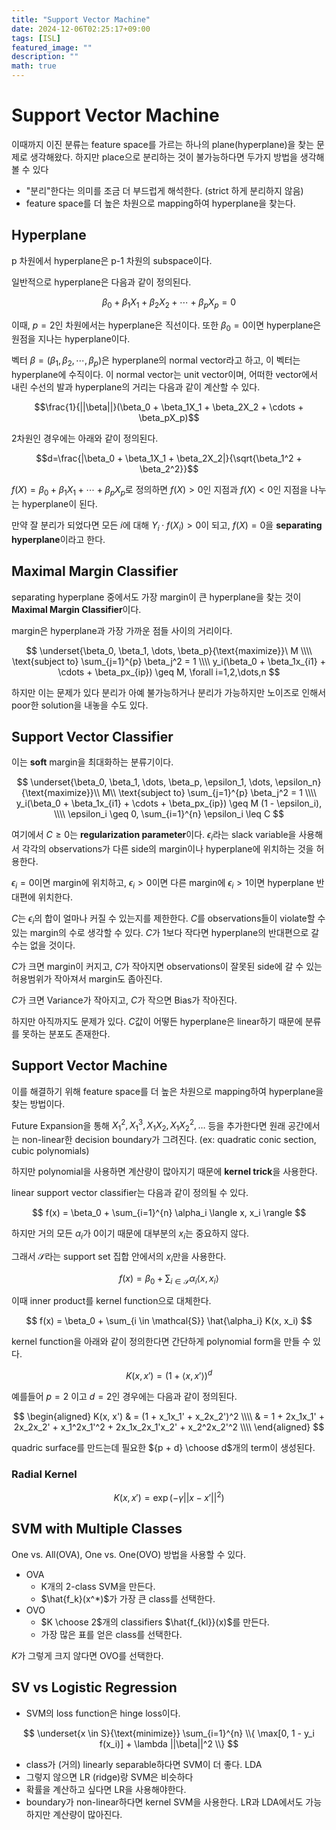 ```yaml
---
title: "Support Vector Machine"
date: 2024-12-06T02:25:17+09:00
tags: [ISL]
featured_image: ""
description: ""
math: true
---
```


# Support Vector Machine

이때까지 이진 분류는 feature space를 가르는 하나의 plane(hyperplane)을 찾는
문제로 생각해왔다.
하지만 place으로 분리하는 것이 불가능하다면 두가지 방법을 생각해볼 수 있다

- "분리"한다는 의미를 조금 더 부드럽게 해석한다. (strict 하게 분리하지 않음)
- feature space를 더 높은 차원으로 mapping하여 hyperplane을 찾는다.

## Hyperplane

p 차원에서 hyperplane은 p-1 차원의 subspace이다.

일반적으로 hyperplane은 다음과 같이 정의된다.

$$\beta_0 + \beta_1X_1 + \beta_2X_2 + \cdots + \beta_pX_p = 0$$

이때, $p=2$인 차원에서는 hyperplane은 직선이다.
또한 $\beta_0=0$이면 hyperplane은 원점을 지나는 hyperplane이다.

벡터 $\beta = (\beta_1, \beta_2, \cdots, \beta_p)$은 hyperplane의
normal vector라고 하고, 이 벡터는 hyperplane에 수직이다.
이 normal vector는 unit vector이며, 어떠한 vector에서 내린 수선의 발과
hyperplane의 거리는 다음과 같이 계산할 수 있다.

$$\frac{1}{||\beta||}(\beta_0 + \beta_1X_1 + \beta_2X_2 + \cdots + \beta_pX_p)$$

2차원인 경우에는 아래와 같이 정의된다.

$$d=\frac{|\beta_0 + \beta_1X_1 + \beta_2X_2|}{\sqrt{\beta_1^2 + \beta_2^2}}$$

$f(X) = \beta_0 + \beta_1X_1 + \cdots + \beta_pX_p$로 정의하면
$f(X) > 0$인 지점과 $f(X) < 0$인 지점을 나누는 hyperplane이 된다.

만약 잘 분리가 되었다면 모든 $i$에 대해 $Y_i \cdot f(X_i) > 0$이 되고,
$f(X) = 0$을 **separating hyperplane**이라고 한다.

## Maximal Margin Classifier

separating hyperplane 중에서도 가장 margin이 큰 hyperplane을 찾는 것이
**Maximal Margin Classifier**이다.

margin은 hyperplane과 가장 가까운 점들 사이의 거리이다.

$$
\underset{\beta_0, \beta_1, \dots, \beta_p}{\text{maximize}}\ M \\\\
\text{subject to} \sum_{j=1}^{p} \beta_j^2 = 1 \\\\
y_i(\beta_0 + \beta_1x_{i1} + \cdots + \beta_px_{ip}) \geq M, \forall i=1,2,\dots,n
$$

하지만 이는 문제가 있다
분리가 아예 불가능하거나 분리가 가능하지만 노이즈로 인해서 poor한 solution을
내놓을 수도 있다.

## Support Vector Classifier

이는 **soft** margin을 최대화하는 분류기이다.

$$
\underset{\beta_0, \beta_1, \dots, \beta_p, \epsilon_1, \dots, \epsilon_n}{\text{maximize}}\\ M\\
\text{subject to} \sum_{j=1}^{p} \beta_j^2 = 1 \\\\
y_i(\beta_0 + \beta_1x_{i1} + \cdots + \beta_px_{ip}) \geq M (1 - \epsilon_i), \\\\
\epsilon_i \geq 0, \sum_{i=1}^{n} \epsilon_i \leq C
$$

여기에서 $C \geq 0$는 **regularization parameter**이다.
$\epsilon_i$라는 slack variable을 사용해서 각각의 observations가
다른 side의 margin이나 hyperplane에 위치하는 것을 허용한다.

$\epsilon_i = 0$이면 margin에 위치하고, $\epsilon_i > 0$이면 다른 margin에
$\epsilon_i > 1$이면 hyperplane 반대편에 위치한다.

$C$는 $\epsilon_i$의 합이 얼마나 커질 수 있는지를 제한한다.
$C$를 observations들이 violate할 수 있는 margin의 수로 생각할 수 있다.
$C$가 1보다 작다면 hyperplane의 반대편으로 갈 수는 없을 것이다.

$C$가 크면 margin이 커지고, $C$가 작아지면 observations이 잘못된 side에 갈 수 있는
허용범위가 작아져서 margin도 좁아진다.

$C$가 크면 Variance가 작아지고, $C$가 작으면 Bias가 작아진다.

하지만 아직까지도 문제가 있다.
$C$값이 어떻든 hyperplane은 linear하기 때문에 분류를 못하는 분포도 존재한다.

## Support Vector Machine

이를 해결하기 위해 feature space를 더 높은 차원으로 mapping하여
hyperplane을 찾는 방법이다.

Future Expansion을 통해 $X_1^2, X_1^3, X_1X_2, X_1X_2^2, \dots$ 등을
추가한다면 원래 공간에서는 non-linear한 decision boundary가 그려진다.
(ex: quadratic conic section, cubic polynomials)

하지만 polynomial을 사용하면 계산량이 많아지기 때문에
**kernel trick**을 사용한다.

linear support vector classifier는 다음과 같이 정의될 수 있다.

$$
f(x) = \beta_0 + \sum_{i=1}^{n} \alpha_i \langle x, x_i \rangle
$$

하지만 거의 모든 $\alpha_i$가 0이기 때문에 대부분의 $x_i$는 중요하지 않다.

그래서 $\mathcal{S}$라는 support set 집합 안에서의 $x_i$만을 사용한다.

$$
f(x) = \beta_0 + \sum_{i \in \mathcal{S}} \alpha_i \langle x, x_i \rangle
$$

이때 inner product를 kernel function으로 대체한다.

$$
f(x) = \beta_0 + \sum_{i \in \mathcal{S}} \hat{\alpha_i} K(x, x_i)
$$

kernel function을 아래와 같이 정의한다면 간단하게 polynomial form을 만들 수 있다.

$$
K(x, x') = (1 + \langle x, x' \rangle)^d
$$

예를들어 $p=2$ 이고 $d=2$인 경우에는 다음과 같이 정의된다.

$$
\begin{aligned}
K(x, x') & = (1 + x_1x_1' + x_2x_2')^2 \\\\
& = 1 + 2x_1x_1' + 2x_2x_2' + x_1^2x_1'^2 + 2x_1x_2x_1'x_2' + x_2^2x_2'^2 \\\\
\end{aligned}
$$

quadric surface를 만드는데 필요한 ${p + d} \choose d$개의 term이 생성된다.

### Radial Kernel

$$
K(x, x') = \exp(-\gamma ||x - x'||^2)
$$

## SVM with Multiple Classes

One vs. All(OVA), One vs. One(OVO) 방법을 사용할 수 있다.

- OVA
  - K개의 2-class SVM을 만든다.
  - $\hat{f_k}(x^*)$가 가장 큰 class를 선택한다.
- OVO
  - $K \choose 2$개의 classifiers $\hat{f_{kl}}(x)$를 만든다.
  - 가장 많은 표를 얻은 class를 선택한다.

$K$가 그렇게 크지 않다면 OVO를 선택한다.

## SV vs Logistic Regression

- SVM의 loss function은 hinge loss이다.

$$
\underset{x \in S}{\text{minimize}} \sum_{i=1}^{n} \\{ \max[0, 1 - y_i f(x_i)] + \lambda ||\beta||^2 \\}
$$

- class가 (거의) linearly separable하다면 SVM이 더 좋다. LDA
- 그렇지 않으면 LR (ridge)랑 SVM은 비슷하다
- 확률을 계산하고 싶다면 LR을 사용해야한다.
- boundary가 non-linear하다면 kernel SVM을 사용한다. LR과 LDA에서도 가능하지만
  계산량이 많아진다.
